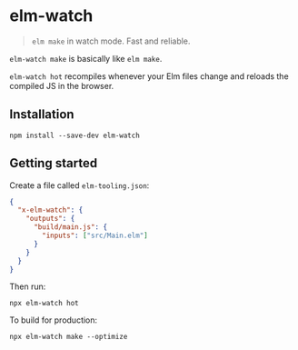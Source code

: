 # elm-watch

> `elm make` in watch mode. Fast and reliable.

`elm-watch make` is basically like `elm make`.

`elm-watch hot` recompiles whenever your Elm files change and reloads the compiled JS in the browser.

## Installation

```
npm install --save-dev elm-watch
```

## Getting started

Create a file called `elm-tooling.json`:

```json
{
  "x-elm-watch": {
    "outputs": {
      "build/main.js": {
        "inputs": ["src/Main.elm"]
      }
    }
  }
}
```

Then run:

```
npx elm-watch hot
```

To build for production:

```
npx elm-watch make --optimize
```

